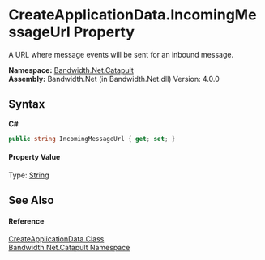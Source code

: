 ﻿# CreateApplicationData.IncomingMessageUrl Property 
 

A URL where message events will be sent for an inbound message.

**Namespace:**&nbsp;<a href ="N_Bandwidth_Net_Catapult.md">Bandwidth.Net.Catapult</a><br />**Assembly:**&nbsp;Bandwidth.Net (in Bandwidth.Net.dll) Version: 4.0.0

## Syntax

**C#**<br />
``` C#
public string IncomingMessageUrl { get; set; }
```


#### Property Value
Type: <a href="http://msdn2.microsoft.com/en-us/library/s1wwdcbf" target="_blank">String</a>

## See Also


#### Reference
<a href ="T_Bandwidth_Net_Catapult_CreateApplicationData.md">CreateApplicationData Class</a><br /><a href ="N_Bandwidth_Net_Catapult.md">Bandwidth.Net.Catapult Namespace</a><br />